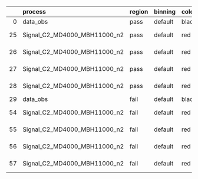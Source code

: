 |    | process                      | region   | binning   | color   | process_type   |   scale | variation   | source_filename                                                       | source_histname    | alias                        | title     |   combine_idx |     lnN |   shapes | syst_type   | direction   | variation_alias   |
|---:|:-----------------------------|:---------|:----------|:--------|:---------------|--------:|:------------|:----------------------------------------------------------------------|:-------------------|:-----------------------------|:----------|--------------:|--------:|---------:|:------------|:------------|:------------------|
|  0 | data_obs                     | pass     | default   | black   | DATA           |       1 | nominal     | ./histograms_for_2DAlphabet_v18//BH_Data.root                         | hpass              | Data                         | Data      |           nan | nan     |      nan | nan         | nan         | nan               |
| 25 | Signal_C2_MD4000_MBH11000_n2 | pass     | default   | red     | SIGNAL         |       1 | lumi        | ./histograms_for_2DAlphabet_v18//BH_Signal_C2_MD4000_MBH11000_n2.root | hpass              | Signal_C2_MD4000_MBH11000_n2 | BH signal |           nan |   1.016 |      nan | lnN         | nan         | nan               |
| 26 | Signal_C2_MD4000_MBH11000_n2 | pass     | default   | red     | SIGNAL         |       1 | SVM         | ./histograms_for_2DAlphabet_v18//BH_Signal_C2_MD4000_MBH11000_n2.root | hpass_SVMsyst_up   | Signal_C2_MD4000_MBH11000_n2 | BH signal |           nan | nan     |        1 | shapes      | Up          | SVMsyst           |
| 27 | Signal_C2_MD4000_MBH11000_n2 | pass     | default   | red     | SIGNAL         |       1 | SVM         | ./histograms_for_2DAlphabet_v18//BH_Signal_C2_MD4000_MBH11000_n2.root | hpass_SVMsyst_down | Signal_C2_MD4000_MBH11000_n2 | BH signal |           nan | nan     |        1 | shapes      | Down        | SVMsyst           |
| 28 | Signal_C2_MD4000_MBH11000_n2 | pass     | default   | red     | SIGNAL         |       1 | nominal     | ./histograms_for_2DAlphabet_v18//BH_Signal_C2_MD4000_MBH11000_n2.root | hpass              | Signal_C2_MD4000_MBH11000_n2 | BH signal |           nan | nan     |      nan | nan         | nan         | nan               |
| 29 | data_obs                     | fail     | default   | black   | DATA           |       1 | nominal     | ./histograms_for_2DAlphabet_v18//BH_Data.root                         | hfail              | Data                         | Data      |           nan | nan     |      nan | nan         | nan         | nan               |
| 54 | Signal_C2_MD4000_MBH11000_n2 | fail     | default   | red     | SIGNAL         |       1 | lumi        | ./histograms_for_2DAlphabet_v18//BH_Signal_C2_MD4000_MBH11000_n2.root | hfail              | Signal_C2_MD4000_MBH11000_n2 | BH signal |           nan |   1.016 |      nan | lnN         | nan         | nan               |
| 55 | Signal_C2_MD4000_MBH11000_n2 | fail     | default   | red     | SIGNAL         |       1 | SVM         | ./histograms_for_2DAlphabet_v18//BH_Signal_C2_MD4000_MBH11000_n2.root | hfail_SVMsyst_up   | Signal_C2_MD4000_MBH11000_n2 | BH signal |           nan | nan     |        1 | shapes      | Up          | SVMsyst           |
| 56 | Signal_C2_MD4000_MBH11000_n2 | fail     | default   | red     | SIGNAL         |       1 | SVM         | ./histograms_for_2DAlphabet_v18//BH_Signal_C2_MD4000_MBH11000_n2.root | hfail_SVMsyst_down | Signal_C2_MD4000_MBH11000_n2 | BH signal |           nan | nan     |        1 | shapes      | Down        | SVMsyst           |
| 57 | Signal_C2_MD4000_MBH11000_n2 | fail     | default   | red     | SIGNAL         |       1 | nominal     | ./histograms_for_2DAlphabet_v18//BH_Signal_C2_MD4000_MBH11000_n2.root | hfail              | Signal_C2_MD4000_MBH11000_n2 | BH signal |           nan | nan     |      nan | nan         | nan         | nan               |